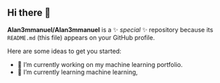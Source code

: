 ## Hi there 👋


**Alan3mmanuel/Alan3mmanuel** is a ✨ _special_ ✨ repository because its `README.md` (this file) appears on your GitHub profile.

Here are some ideas to get you started:

- 🔭 I’m currently working on my machine learning portfolio.
- 🌱 I’m currently learning machine learning,
